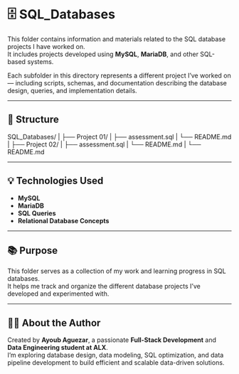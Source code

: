 # 🗄️ SQL_Databases

This folder contains information and materials related to the SQL database projects I have worked on.  
It includes projects developed using **MySQL**, **MariaDB**, and other SQL-based systems.

Each subfolder in this directory represents a different project I’ve worked on — including scripts, schemas, and documentation describing the database design, queries, and implementation details.

---

## 🧩 Structure

SQL_Databases/
|
├── Project 01/
| ├── assessment.sql
| └── README.md
|
├── Project 02/
| ├── assessment.sql
| └── README.md
|
└── README.md


---

## 💡 Technologies Used

- **MySQL**
- **MariaDB**
- **SQL Queries**
- **Relational Database Concepts**

---

## 📚 Purpose

This folder serves as a collection of my work and learning progress in SQL databases.  
It helps me track and organize the different database projects I’ve developed and experimented with.

---

## 👨‍💻 About the Author

Created by **Ayoub Aguezar**, a passionate **Full-Stack Development** and **Data Engineering student at ALX**.  
I’m exploring database design, data modeling, SQL optimization, and data pipeline development to build efficient and scalable data-driven solutions.
